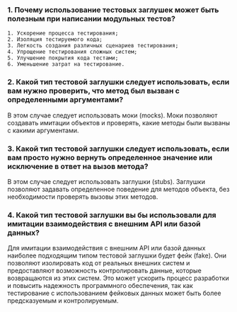 ### 1. Почему использование тестовых заглушек может быть полезным при написании модульных тестов?
    
    1. Ускорение процесса тестирования;
    2. Изоляция тестируемого кода;
    3. Легкость создания различных сценариев тестирования;
    4. Упрощение тестирования сложных систем;
    5. Улучшение покрытия кода тестами;
    6. Уменьшение затрат на тестирование.

### 2. Какой тип тестовой заглушки следует использовать, если вам нужно проверить, что метод был вызван с определенными аргументами?

В этом случае следует использовать моки (mocks). Моки позволяют создавать имитации объектов и проверять, какие методы были вызваны с какими аргументами.

### 3. Какой тип тестовой заглушки следует использовать, если вам просто нужно вернуть определенное значение или исключение в ответ на вызов метода?
   
В этом случае следует использовать заглушки (stubs). Заглушки позволяют задавать определенное поведение для методов объекта, без необходимости проверять вызовы этих методов.

### 4. Какой тип тестовой заглушки вы бы использовали для имитации  взаимодействия с внешним API или базой данных?

Для имитации взаимодействия с внешним API или базой данных наиболее подходящим типом тестовой заглушки будет фейк (fake). Они позволяют изолировать код от реальных внешних систем и предоставляют возможность контролировать данные, которые возвращаются из этих систем. Это может ускорить процесс разработки и повысить надежность программного обеспечения, так как тестирование с использованием фейковых данных может быть более предсказуемым и контролируемым.
